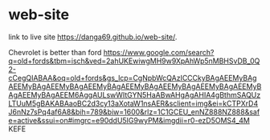 # web-site

link to live site  https://danga69.github.io/web-site/.

Chevrolet is better than ford
https://www.google.com/search?q=old+fords&tbm=isch&ved=2ahUKEwiwgMH9w9XpAhWp5nMBHSvDB_0Q2-cCegQIABAA&oq=old+fords&gs_lcp=CgNpbWcQAzICCCkyBAgAEEMyBAgAEEMyBAgAEEMyBAgAEEMyBAgAEEMyBAgAEEMyBAgAEEMyBAgAEEMyBAgAEEMyBAgAEEM6AggAULswWItGYN5HaABwAHgAgAHIA4gBthmSAQUzLTUuM5gBAKABAaoBC2d3cy13aXotaW1nsAER&sclient=img&ei=kCTPXrD4J6nNz7sPq4af6A8&bih=789&biw=1600&rlz=1C1GCEU_enNZ888NZ888&safe=active&ssui=on#imgrc=e90ddU5IG9wyPM&imgdii=r0-ezD5OMS4_4M
KEFE
